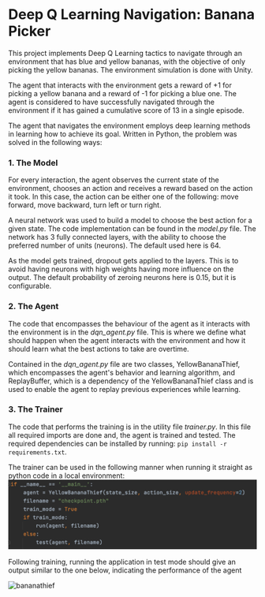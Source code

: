 [//]: # (Image References)

[image1]: snippet.png "snippet"
[image2]: bananathief.gif "bananathief"

# Deep Q Learning Navigation: Banana Picker

This project implements Deep Q Learning tactics to navigate through an environment that has blue and yellow bananas, 
with the objective of only picking the yellow bananas. The environment simulation is done with Unity. 

The agent that interacts with the environment gets a reward of +1 for picking a yellow banana and a reward of -1 for 
picking a blue one. The agent is considered to have successfully navigated through the environment if it has gained a 
cumulative score of 13 in a single episode.

The agent that navigates the environment employs deep learning methods in learning how to achieve its goal. Written in
Python, the problem was solved in the following ways:


### 1. The Model
For every interaction, the agent observes the current state of the environment, chooses an action and receives a reward
based on the action it took. In this case, the action can be either one of the following: move forward, move backward,
turn left or turn right.

A neural network was used to build a model to choose the best action for a given state. The code implementation can be 
found in the _model.py_ file. The network has 3 fully connected layers, with the ability to choose the preferred number
of units (neurons). The default used here is 64.

As the model gets trained, dropout gets applied to the layers. This is to avoid having neurons with high weights having 
more influence on the output. The default probability of zeroing neurons here is 0.15, but it is configurable.


### 2. The Agent
The code that encompasses the behaviour of the agent as it interacts with the environment is in the _dqn_agent.py_ file. This
is where we define what should happen when the agent interacts with the environment and how it should learn what the best
actions to take are overtime. 

Contained in the _dqn_agent.py_ file are two classes, YellowBananaThief, which encompasses the agent's behavior and learning
algorithm, and ReplayBuffer, which is a dependency of the YellowBananaThief class and is used to enable the agent to replay
previous experiences while learning.


### 3. The Trainer
The code that performs the training is in the utility file _trainer.py_. In this file all required imports are done and,
the agent is trained and tested. The required dependencies can be installed by running: `pip install -r requirements.txt`.

The trainer can be used in the following manner when running it straight as python code in a local environment:
![snippet][image1]

Following training, running the application in test mode should give an output similar to the one below, indicating the
performance of the agent

![bananathief][image2]